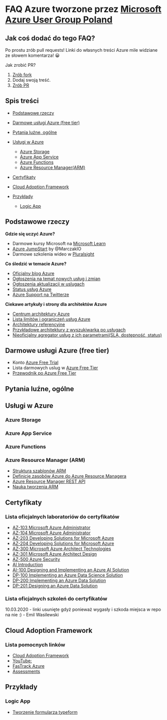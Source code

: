 # FAQ Azure tworzone przez [Microsoft Azure User Group Poland](https://www.facebook.com/groups/azureugpl/)

## Jak coś dodać do tego FAQ?

Po prostu zrób pull requests! Linki do własnych treści Azure mile widziane ze słowem komentarza! 😀

Jak zrobić PR? 

1. [Zrób fork](https://help.github.com/en/github/getting-started-with-github/fork-a-repo)
1. Dodaj swoją treść.
1. [Zrób PR](https://help.github.com/en/github/collaborating-with-issues-and-pull-requests/creating-a-pull-request-from-a-fork)

## Spis treści
 
* [Podstawowe rzeczy ](#podstawowe-rzeczy)
* [Darmowe usługi Azure (free tier)](#darmowe-usługi-azure-free-tier)
* [Pytania luźne, ogólne](#pytania-luźne-ogólne)
* [Usługi w Azure](#usługi-w-azure)
   * [Azure Storage](#azure-storage)
   * [Azure App Service](#azure-app-service)
   * [Azure Functions](#azure-functions)
   * [Azure Resource Manager(ARM)](#azure-resource-manager-arm)
* [Certyfikaty](#certyfikaty)

* [Cloud Adoption Framework](#cloud-adoption-framework)

* [Przykłady](#przykłady)
   * [Logic App](#logic-apps)

## Podstawowe rzeczy 

**Gdzie się uczyć Azure?**

- Darmowe kursy Microsoft na [Microsoft Learn](https://docs.microsoft.com/en-us/learn/)
- [Azure JumpStart](https://marczak.io/posts/2019/07/azure-jumpstart/) by @MarczakIO
- Darmowe szkolenia wideo w [Pluralsight](https://www.pluralsight.com/partners/microsoft/azure)

**Co śledzić w temacie Azure?**

- [Oficjalny blog Azure](https://azure.microsoft.com/en-us/blog/)
- [Ogłoszenia na temat nowych usług i zmian](https://azure.microsoft.com/en-us/blog/topics/announcements/)
- [Ogłoszenia aktualizacji w uslugach](https://azure.microsoft.com/en-us/updates/)
- [Status usług Azure](https://status.azure.com/en-us/status)
- [Azure Support na Twitterze](https://twitter.com/AzureSupport)

**Ciekawe artykuły i strony dla architektów Azure**
- [Centrum architektury Azure](https://docs.microsoft.com/en-us/azure/architecture/)
- [Lista limitów i ograniczeń usług Azure](https://docs.microsoft.com/en-us/azure/azure-subscription-service-limits)
- [Architektury referencyjne](https://docs.microsoft.com/en-us/azure/architecture/reference-architectures/)
- [Przykładowe architektury z wyszukiwarką po usługach](https://azure.microsoft.com/en-us/solutions/architecture/)
- [Nieoficjalny agregator usług z ich parametrami(SLA, dostępność, status)](https://azurecharts.com/)

## Darmowe usługi Azure (free tier)

- Konto [Azure Free Trial](https://azure.microsoft.com/en-us/free/)
- Lista darmowych uslug w [Azure Free Tier](https://azure.microsoft.com/pl-pl/free/)
- [Przewodnik po Azure Free Tier](https://marczak.io/posts/2019/07/azure-jumpstart/)

## Pytania luźne, ogólne

## Usługi w Azure
 
### Azure Storage

### Azure App Service

### Azure Functions

### Azure Resource Manager (ARM)
- [Struktura szablonów ARM](https://docs.microsoft.com/en-us/azure/azure-resource-manager/resource-group-authoring-templates)
- [Definicje zasobów Azure do Azure Resource Managera](https://docs.microsoft.com/en-us/azure/templates/)
- [Azure Resource Manager REST API](https://docs.microsoft.com/en-us/rest/api/resources/)
- [Nauka tworzenia ARM](https://github.com/microsoft/Learning-ARM)

## Certyfikaty

### Lista oficjalnych laboratoriów do certyfikatów

* [AZ-103 Microsoft Azure Administrator](https://github.com/MicrosoftLearning/AZ-103-MicrosoftAzureAdministrator)
* [AZ-104 Microsoft Azure Administrator](https://github.com/MicrosoftLearning/AZ-104-MicrosoftAzureAdministrator)
* [AZ-203 Developing Solutions for Microsoft Azure](https://github.com/MicrosoftLearning/AZ-203-DevelopingSolutionsforMicrosoftAzure)
* [AZ-204 Developing Solutions for Microsoft Azure](https://github.com/MicrosoftLearning/AZ-204-DevelopingSolutionsforMicrosoftAzure)
* [AZ-300 Microsoft Azure Architect Technologies](https://github.com/MicrosoftLearning/AZ-300-MicrosoftAzureArchitectTechnologies)
* [AZ-301 Microsoft Azure Architect Design](https://github.com/MicrosoftLearning/AZ-301-MicrosoftAzureArchitectDesign)
* [AZ-500 Azure Security](https://github.com/MicrosoftLearning/AZ-500-Azure-Security)
* [AI Introduction](https://github.com/MicrosoftLearning/AI-Introduction)
* [AI-100 Designing and Implementing an Azure AI Solution](https://github.com/MicrosoftLearning/AI-100-Design-Implement-Azure-AISol)
* [DP-100 Implementing an Azure Data Science Solution](https://github.com/MicrosoftLearning/DP-100-Designing-and-Implementing-a-Data-Science-Solutio)
* [DP-200 Implementing an Azure Data Solution](https://github.com/MicrosoftLearning/DP-200-Implementing-an-Azure-Data-Solution)
* [DP-201 Designing an Azure Data Solution](https://github.com/MicrosoftLearning/DP-201-Designing-an-Azure-Data-Solution)

### Lista oficjalnych szkoleń do certyfikatów
10.03.2020 - linki usunięte gdyż ponieważ wygasły i szkoda miejsca w repo na nie :) - Emil Wasilewski

## Cloud Adoption Framework

### Lista pomocnych linków

* [Cloud Adoption Framework](https://azure.microsoft.com/pl-pl/cloud-adoption-framework/) 
* [YouTube:](https://www.youtube.com/watch?v=sy6L6yXyv5Q)
* [FasTrack Azure](https://azure.microsoft.com/pl-pl/programs/azure-fasttrack/)
* [Assessments](https://docs.microsoft.com/pl-pl/assessments/)

## Przykłady

### Logic App

* [Tworzenie formularza typeform](../examples/logic-apps/create-form-in-typeform.md)